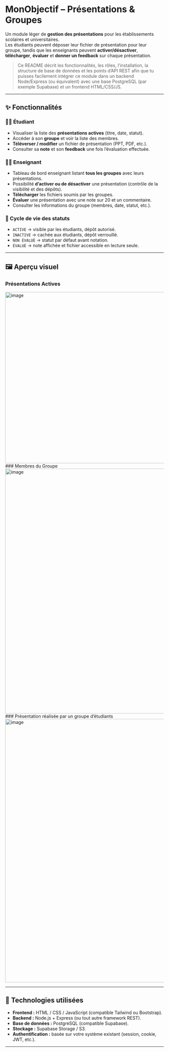 # MonObjectif – Présentations & Groupes

Un module léger de **gestion des présentations** pour les établissements scolaires et universitaires.  
Les étudiants peuvent déposer leur fichier de présentation pour leur groupe, tandis que les enseignants peuvent **activer/désactiver**, **télécharger**, **évaluer** et **donner un feedback** sur chaque présentation.

> Ce README décrit les fonctionnalités, les rôles, l’installation, la structure de base de données et les points d’API REST afin que tu puisses facilement intégrer ce module dans un backend Node/Express (ou équivalent) avec une base PostgreSQL (par exemple Supabase) et un frontend HTML/CSS/JS.

---

## ✨ Fonctionnalités

### 👩‍🎓 Étudiant
- Visualiser la liste des **présentations actives** (titre, date, statut).  
- Accéder à son **groupe** et voir la liste des membres.  
- **Téléverser / modifier** un fichier de présentation (PPT, PDF, etc.).  
- Consulter sa **note** et son **feedback** une fois l’évaluation effectuée.  

### 👨‍🏫 Enseignant
- Tableau de bord enseignant listant **tous les groupes** avec leurs présentations.  
- Possibilité **d’activer ou de désactiver** une présentation (contrôle de la visibilité et des dépôts).  
- **Télécharger** les fichiers soumis par les groupes.  
- **Évaluer** une présentation avec une note sur 20 et un commentaire.  
- Consulter les informations du groupe (membres, date, statut, etc.).  

### 🔄 Cycle de vie des statuts
- `ACTIVE` → visible par les étudiants, dépôt autorisé.  
- `INACTIVE` → cachée aux étudiants, dépôt verrouillé.  
- `NON ÉVALUÉ` → statut par défaut avant notation.  
- `ÉVALUÉ` → note affichée et fichier accessible en lecture seule.  

---

## 🖼️ Aperçu visuel  

### Présentations Actives 
<img width="1093" height="542" alt="image" src="https://github.com/user-attachments/assets/3c3a3573-caf7-46f0-8718-05f6c28c51b0" />
### Membres du Groupe
<img width="1460" height="775" alt="image" src="https://github.com/user-attachments/assets/f0028ed7-00e5-44d2-9308-044e7726f821" />
### Présentation réalisée par un groupe d’étudiants 
<img width="1073" height="834" alt="image" src="https://github.com/user-attachments/assets/bfec63a2-73cc-49d5-83a1-5948d29add5d" />


---

## 🧱 Technologies utilisées  
- **Frontend :** HTML / CSS / JavaScript (compatible Tailwind ou Bootstrap).  
- **Backend :** Node.js + Express (ou tout autre framework REST).  
- **Base de données :** PostgreSQL (compatible Supabase).  
- **Stockage :** Supabase Storage / S3.  
- **Authentification :** basée sur votre système existant (session, cookie, JWT, etc.).  

---

